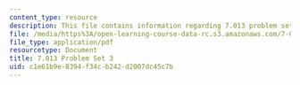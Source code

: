 ```yaml
---
content_type: resource
description: This file contains information regarding 7.013 problem set 3.
file: /media/https%3A/open-learning-course-data-rc.s3.amazonaws.com/7-013-introductory-biology-spring-2013/c1e61b9e8394f34cb242d2007dc45c7b_MIT7_013S13_Pset_3.pdf
file_type: application/pdf
resourcetype: Document
title: 7.013 Problem Set 3
uid: c1e61b9e-8394-f34c-b242-d2007dc45c7b
---
```

